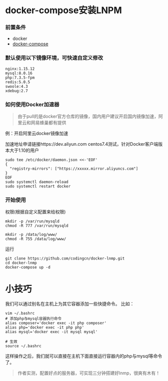# docker-compose安装LNPM
### 前置条件
* docker
* [docker-compose](https://github.com/docker/compose/releases)

### 默认使用以下镜像环境，可快速自定义修改
```
nginx:1.15.12
mysql:8.0.16
php:7.3.5-fpm
redis:5.0.5
swoole:4.3
xdebug:2.7
```
### 如何使用Docker加速器
>由于pull的是docker官方仓库的镜像，国内用户建议开启国内镜像加速，阿里云和网易蜂巢都有提供

例：开启阿里云docker镜像加速

加速地址申请链接https://dev.aliyun.com
centos7.4测试，针对Docker客户端版本大于1.10的用户
```
sudo tee /etc/docker/daemon.json <<-'EOF'
{
  "registry-mirrors": ["https://xxxxx.mirror.aliyuncs.com"]
}
EOF
sudo systemctl daemon-reload
sudo systemctl restart docker
```



### 开始使用

权限(根据自定义配置来给权限)
```
mkdir -p /var/run/mysqld
chmod -R 777 /var/run/mysqld

mkdir -p /data/log/www/
chmod -R 755 /data/log/www/
```
运行
```
git clone https://github.com/codingcn/docker-lnmp.git
cd docker-lnmp
docker-compose up -d
```

# 小技巧
我们可以通过别名在主机上为其它容器添加一些快捷命令。
比如：
```
vim ~/.bashrc
# 添加php与mysql容器执行命令
alias composer='docker exec -it php composer'
alias php='docker exec -it php php'
alias mysql='docker exec -it mysql mysql'

# 生效
source ~/.bashrc
```

这样操作之后，我们就可以直接在主机下面直接运行容器内的php与mysql等命令了。

>作者实测，配置好点的服务器，可实现三分钟搭建好lnmp，很爽有木有！